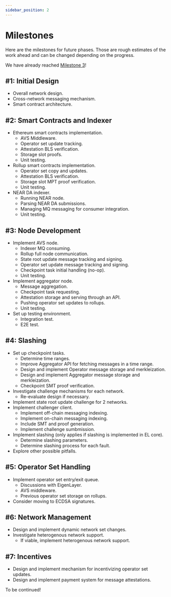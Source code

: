 ```yaml
---
sidebar_position: 2
---
```


# Milestones

Here are the milestones for future phases. Those are rough estimates of the
work ahead and can be changed depending on the progress.

We have already reached [Milestone 3](#3-node-development)!

## #1: Initial Design

* Overall network design.
* Cross-network messaging mechanism.
* Smart contract architecture.

## #2: Smart Contracts and Indexer

* Ethereum smart contracts implementation.
  * AVS Middleware.
  * Operator set update tracking.
  * Attestation BLS verification.
  * Storage slot proofs.
  * Unit testing.
* Rollup smart contracts implementation.
  * Operator set copy and updates.
  * Attestation BLS verification.
  * Storage slot MPT proof verification.
  * Unit testing.
* NEAR DA indexer.
  * Running NEAR node.
  * Parsing NEAR DA submissions.
  * Managing MQ messaging for consumer integration.
  * Unit testing.

## #3: Node Development

* Implement AVS node.
  * Indexer MQ consuming.
  * Rollup full node communication.
  * State root update message tracking and signing.
  * Operator set update message tracking and signing.
  * Checkpoint task initial handling (no-op).
  * Unit testing.
* Implement aggregator node.
  * Message aggregation.
  * Checkpoint task requesting.
  * Attestation storage and serving through an API.
  * Pushing operator set updates to rollups.
  * Unit testing.
* Set up testing environment.
  * Integration test.
  * E2E test.

## #4: Slashing

* Set up checkpoint tasks.
  * Determine time ranges.
  * Improve Aggregator API for fetching messages in a time range.
  * Design and implement Operator message storage and merkleization.
  * Design and implement Aggregator message storage and merkleization.
  * Checkpoint SMT proof verification.
* Investigate challenge mechanisms for each network.
  * Re-evaluate design if necessary.
* Implement state root update challenge for 2 networks.
* Implement challenger client.
  * Implement off-chain messaging indexing.
  * Implement on-chain messaging indexing.
  * Include SMT and proof generation.
  * Implement challenge sumbmission.
* Implement slashing (only applies if slashing is implemented in EL core).
  * Determine slashing parameters.
  * Determine slashing process for each fault.
* Explore other possible pitfalls.

## #5: Operator Set Handling

* Implement operator set entry/exit queue.
  * Discussions with EigenLayer.
  * AVS middleware.
  * Previous operator set storage on rollups.
* Consider moving to ECDSA signatures.

## #6: Network Management

- Design and implement dynamic network set changes.
- Investigate heterogenous network support.
  - If viable, implement heterogenous network support.

## #7: Incentives

- Design and implement mechanism for incentivizing operator set updates.
- Design and implement payment system for message attestations.

To be continued!

